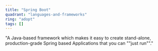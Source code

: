 ```yaml
---
title: "Spring Boot"
quadrant: "languages-and-frameworks"
ring: "adopt"
tags: []
---
```


"A Java-based framework which makes it easy to create stand-alone, production-grade Spring based Applications that you can ""just run""."
